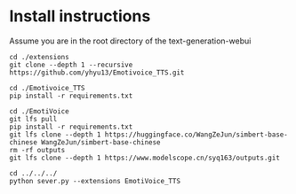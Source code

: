 
# Install instructions

Assume you are in the root directory of the text-generation-webui

```
cd ./extensions
git clone --depth 1 --recursive https://github.com/yhyu13/Emotivoice_TTS.git

cd ./Emotivoice_TTS
pip install -r requirements.txt

cd ./EmotiVoice
git lfs pull
pip install -r requirements.txt
git lfs clone --depth 1 https://huggingface.co/WangZeJun/simbert-base-chinese WangZeJun/simbert-base-chinese
rm -rf outputs
git lfs clone --depth 1 https://www.modelscope.cn/syq163/outputs.git

cd ../../../
python sever.py --extensions EmotiVoice_TTS
```